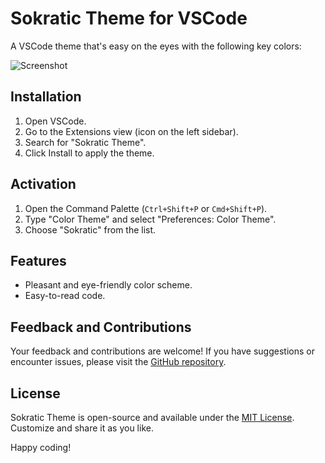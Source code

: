 # Sokratic Theme for VSCode

A VSCode theme that's easy on the eyes with the following key colors:

![Screenshot](https://github.com/taylorsegell/teags-theme/blob/main/screenshot.png?raw=true)
## Installation

1. Open VSCode.
2. Go to the Extensions view (icon on the left sidebar).
3. Search for "Sokratic Theme".
4. Click Install to apply the theme.

## Activation

1. Open the Command Palette (`Ctrl+Shift+P` or `Cmd+Shift+P`).
2. Type "Color Theme" and select "Preferences: Color Theme".
3. Choose "Sokratic" from the list.

## Features

- Pleasant and eye-friendly color scheme.
- Easy-to-read code.

## Feedback and Contributions

Your feedback and contributions are welcome! If you have suggestions or encounter issues, please visit the [GitHub repository](https://github.com/yourusername/sokratic-theme).

## License

Sokratic Theme is open-source and available under the [MIT License](LICENSE.md). Customize and share it as you like.

Happy coding!
